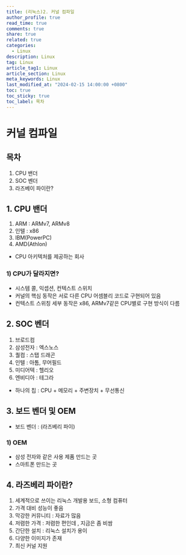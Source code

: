 ```yaml
---
title: (리눅스)2. 커널 컴파일
author_profile: true
read_time: true
comments: true
share: true
related: true
categories:
  - Linux
description: Linux
tag: Linux
article_tag1: Linux
article_section: Linux
meta_keywords: Linux
last_modified_at: "2024-02-15 14:00:00 +0800"
toc: true
toc_sticky: true
toc_label: 목차
---
```


# 커널 컴파일

## 목차

1. CPU 밴더
2. SOC 벤더
3. 라즈베이 파이란?

## 1. CPU 밴더

1. ARM : ARMv7, ARMv8
2. 인텔 : x86
3. IBM(PowerPC)
4. AMD(Athlon)

- CPU 아키텍처를 제공하는 회사

### 1) CPU가 달라지면?

- 시스템 콜, 익셉션, 컨텍스트 스위치
- 커널의 핵심 동작은 서로 다른 CPU 어셈블리 코드로 구현되어 있음
- 컨텍스트 스위칭 세부 동작은 x86, ARMv7같은 CPU별로 구현 방식이 다름

## 2. SOC 벤더

1. 브로드컴
2. 삼성전자 : 엑스노스
3. 퀄컴 : 스탭 드래곤
4. 인텔 : 아톰, 무어필드
5. 미디어텍 : 헬리오
6. 엔비디아 : 테그라

- 하나의 칩 : CPU + 메모리 + 주변장치 + 무선통신

## 3. 보드 벤더 및 OEM

- 보드 벤더 : (라즈베리 파이)

### 1) OEM

- 삼성 전자와 같은 사용 제품 만드는 곳
- 스마트폰 만드는 곳

## 4. 라즈베리 파이란?

1. 세계적으로 쓰이는 리눅스 개발용 보드, 소형 컴퓨터
2. 가격 대비 성능이 좋음
3. 막강한 커뮤니티 : 자료가 많음
4. 저렴한 가격 : 저렴한 편인데 , 지금은 좀 비쌈
5. 간단한 설치 : 리눅스 설치가 용이
6. 다양한 이미지가 존재
7. 최신 커널 지원
